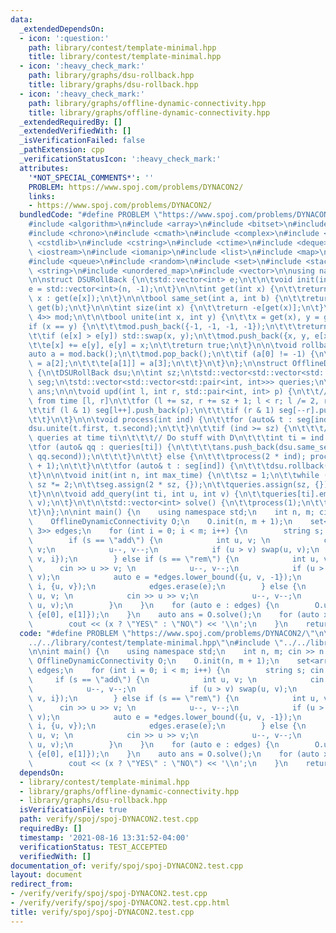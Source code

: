 ```yaml
---
data:
  _extendedDependsOn:
  - icon: ':question:'
    path: library/contest/template-minimal.hpp
    title: library/contest/template-minimal.hpp
  - icon: ':heavy_check_mark:'
    path: library/graphs/dsu-rollback.hpp
    title: library/graphs/dsu-rollback.hpp
  - icon: ':heavy_check_mark:'
    path: library/graphs/offline-dynamic-connectivity.hpp
    title: library/graphs/offline-dynamic-connectivity.hpp
  _extendedRequiredBy: []
  _extendedVerifiedWith: []
  _isVerificationFailed: false
  _pathExtension: cpp
  _verificationStatusIcon: ':heavy_check_mark:'
  attributes:
    '*NOT_SPECIAL_COMMENTS*': ''
    PROBLEM: https://www.spoj.com/problems/DYNACON2/
    links:
    - https://www.spoj.com/problems/DYNACON2/
  bundledCode: "#define PROBLEM \"https://www.spoj.com/problems/DYNACON2/\"\n\n\n\
    #include <algorithm>\n#include <array>\n#include <bitset>\n#include <cassert>\n\
    #include <chrono>\n#include <cmath>\n#include <complex>\n#include <cstdio>\n#include\
    \ <cstdlib>\n#include <cstring>\n#include <ctime>\n#include <deque>\n#include\
    \ <iostream>\n#include <iomanip>\n#include <list>\n#include <map>\n#include <numeric>\n\
    #include <queue>\n#include <random>\n#include <set>\n#include <stack>\n#include\
    \ <string>\n#include <unordered_map>\n#include <vector>\n\nusing namespace std;\n\
    \n\nstruct DSURollBack {\n\tstd::vector<int> e;\n\t\n\tvoid init(int n) {\n\t\t\
    e = std::vector<int>(n, -1);\n\t}\n\n\tint get(int x) {\n\t\treturn e[x] < 0 ?\
    \ x : get(e[x]);\n\t}\n\n\tbool same_set(int a, int b) {\n\t\treturn get(a) ==\
    \ get(b);\n\t}\n\n\tint size(int x) {\n\t\treturn -e[get(x)];\n\t}\n\n\tstd::vector<std::array<int,\
    \ 4>> mod;\n\t\n\tbool unite(int x, int y) {\n\t\tx = get(x), y = get(y);\n\t\t\
    if (x == y) {\n\t\t\tmod.push_back({-1, -1, -1, -1});\n\t\t\treturn 0;\n\t\t}\n\
    \t\tif (e[x] > e[y]) std::swap(x, y);\n\t\tmod.push_back({x, y, e[x], e[y]});\n\
    \t\te[x] += e[y], e[y] = x;\n\t\treturn true;\n\t}\n\n\tvoid rollback() {\n\t\t\
    auto a = mod.back();\n\t\tmod.pop_back();\n\t\tif (a[0] != -1) {\n\t\t\te[a[0]]\
    \ = a[2];\n\t\t\te[a[1]] = a[3];\n\t\t}\n\t}\n};\n\nstruct OfflineDynamicConnectivity\
    \ {\n\tDSURollBack dsu;\n\tint sz;\n\tstd::vector<std::vector<std::pair<int, int>>>\
    \ seg;\n\tstd::vector<std::vector<std::pair<int, int>>> queries;\n\tstd::vector<int>\
    \ ans;\n\n\tvoid upd(int l, int r, std::pair<int, int> p) {\n\t\t// add edge p\
    \ from time [l, r]\n\t\tfor (l += sz, r += sz + 1; l < r; l /= 2, r /= 2) {\n\t\
    \t\tif (l & 1) seg[l++].push_back(p);\n\t\t\tif (r & 1) seg[--r].push_back(p);\n\
    \t\t}\n\t}\n\n\tvoid process(int ind) {\n\t\tfor (auto& t : seg[ind]) {\n\t\t\t\
    dsu.unite(t.first, t.second);\n\t\t}\n\t\tif (ind >= sz) {\n\t\t\t// Process the\
    \ queries at time ti\n\t\t\t// Do stuff with D\n\t\t\tint ti = ind - sz; \n\t\t\
    \tfor (auto& qq : queries[ti]) {\n\t\t\t\tans.push_back(dsu.same_set(qq.first,\
    \ qq.second));\n\t\t\t}\n\t\t} else {\n\t\t\tprocess(2 * ind); process(2 * ind\
    \ + 1);\n\t\t}\n\t\tfor (auto& t : seg[ind]) {\n\t\t\tdsu.rollback();\n\t\t}\n\
    \t}\n\n\tvoid init(int n, int max_time) {\n\t\tsz = 1;\n\t\twhile (sz < max_time)\
    \ sz *= 2;\n\t\tseg.assign(2 * sz, {});\n\t\tqueries.assign(sz, {});\n\t\tdsu.init(n);\n\
    \t}\n\n\tvoid add_query(int ti, int u, int v) {\n\t\tqueries[ti].emplace_back(u,\
    \ v);\n\t}\n\t\n\tstd::vector<int> solve() {\n\t\tprocess(1);\n\t\treturn ans;\n\
    \t}\n};\n\nint main() {\n    using namespace std;\n    int n, m; cin >> n >> m;\n\
    \    OfflineDynamicConnectivity O;\n    O.init(n, m + 1);\n    set<array<int,\
    \ 3>> edges;\n    for (int i = 0; i < m; i++) {\n        string s; cin >> s;\n\
    \        if (s == \"add\") {\n            int u, v; \n            cin >> u >>\
    \ v;\n            u--, v--;\n            if (u > v) swap(u, v);\n            edges.insert({u,\
    \ v, i});\n        } else if (s == \"rem\") {\n            int u, v; \n      \
    \      cin >> u >> v; \n            u--, v--;\n            if (u > v) swap(u,\
    \ v);\n            auto e = *edges.lower_bound({u, v, -1});\n            O.upd(e[2],\
    \ i, {u, v});\n            edges.erase(e);\n        } else {\n            int\
    \ u, v; \n            cin >> u >> v;\n            u--, v--;\n            O.add_query(i,\
    \ u, v);\n        }\n    }\n    for (auto e : edges) {\n        O.upd(e[2], m,\
    \ {e[0], e[1]});\n    }\n    auto ans = O.solve();\n    for (auto x : ans) {\n\
    \        cout << (x ? \"YES\" : \"NO\") << '\\n';\n    }\n    return 0;\n}\n"
  code: "#define PROBLEM \"https://www.spoj.com/problems/DYNACON2/\"\n\n#include \"\
    ../../library/contest/template-minimal.hpp\"\n#include \"../../library/graphs/offline-dynamic-connectivity.hpp\"\
    \n\nint main() {\n    using namespace std;\n    int n, m; cin >> n >> m;\n   \
    \ OfflineDynamicConnectivity O;\n    O.init(n, m + 1);\n    set<array<int, 3>>\
    \ edges;\n    for (int i = 0; i < m; i++) {\n        string s; cin >> s;\n   \
    \     if (s == \"add\") {\n            int u, v; \n            cin >> u >> v;\n\
    \            u--, v--;\n            if (u > v) swap(u, v);\n            edges.insert({u,\
    \ v, i});\n        } else if (s == \"rem\") {\n            int u, v; \n      \
    \      cin >> u >> v; \n            u--, v--;\n            if (u > v) swap(u,\
    \ v);\n            auto e = *edges.lower_bound({u, v, -1});\n            O.upd(e[2],\
    \ i, {u, v});\n            edges.erase(e);\n        } else {\n            int\
    \ u, v; \n            cin >> u >> v;\n            u--, v--;\n            O.add_query(i,\
    \ u, v);\n        }\n    }\n    for (auto e : edges) {\n        O.upd(e[2], m,\
    \ {e[0], e[1]});\n    }\n    auto ans = O.solve();\n    for (auto x : ans) {\n\
    \        cout << (x ? \"YES\" : \"NO\") << '\\n';\n    }\n    return 0;\n}"
  dependsOn:
  - library/contest/template-minimal.hpp
  - library/graphs/offline-dynamic-connectivity.hpp
  - library/graphs/dsu-rollback.hpp
  isVerificationFile: true
  path: verify/spoj/spoj-DYNACON2.test.cpp
  requiredBy: []
  timestamp: '2021-08-16 13:31:52-04:00'
  verificationStatus: TEST_ACCEPTED
  verifiedWith: []
documentation_of: verify/spoj/spoj-DYNACON2.test.cpp
layout: document
redirect_from:
- /verify/verify/spoj/spoj-DYNACON2.test.cpp
- /verify/verify/spoj/spoj-DYNACON2.test.cpp.html
title: verify/spoj/spoj-DYNACON2.test.cpp
---
```


